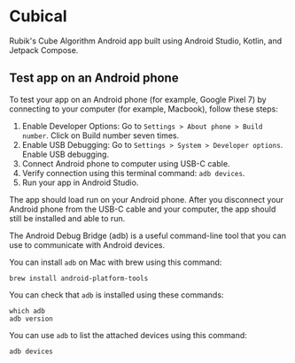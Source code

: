 # Cubical

Rubik's Cube Algorithm Android app built using Android Studio, Kotlin, and Jetpack Compose.

## Test app on an Android phone

To test your app on an Android phone (for example, Google Pixel 7) by connecting to your computer (for example, Macbook),
follow these steps:
1. Enable Developer Options: Go to `Settings > About phone > Build number`. Click on Build number seven times.
2. Enable USB Debugging: Go to `Settings > System > Developer options`. Enable USB debugging.
3. Connect Android phone to computer using USB-C cable.
4. Verify connection using this terminal command: `adb devices`.
5. Run your app in Android Studio.

The app should load run on your Android phone.
After you disconnect your Android phone from the USB-C cable and your computer,
the app should still be installed and able to run. 

The Android Debug Bridge (adb) is a useful command-line tool that you can use to communicate with Android devices.

You can install `adb` on Mac with brew using this command:
```
brew install android-platform-tools
```
You can check that `adb` is installed using these commands:
```
which adb
adb version
```
You can use `adb` to list the attached devices using this command:
```
adb devices
```
